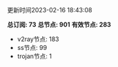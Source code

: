 更新时间2023-02-16 18:43:08

**总订阅: 73**
**总节点: 901**
**有效节点: 283**
- v2ray节点: 183
- ss节点: 99
- trojan节点: 1
